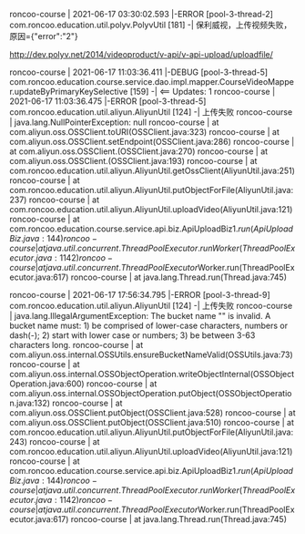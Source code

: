 roncoo-course     | 2021-06-17 03:30:02.593 |-ERROR [pool-3-thread-2] com.roncoo.education.util.polyv.PolyvUtil [181] -|   保利威视，上传视频失败，原因={"error":"2"}

http://dev.polyv.net/2014/videoproduct/v-api/v-api-upload/uploadfile/

roncoo-course     | 2021-06-17 11:03:36.411 |-DEBUG [pool-3-thread-5] com.roncoo.education.course.service.dao.impl.mapper.CourseVideoMapper.updateByPrimaryKeySelective [159] -|   <==    Updates: 1
roncoo-course     | 2021-06-17 11:03:36.475 |-ERROR [pool-3-thread-5] com.roncoo.education.util.aliyun.AliyunUtil [124] -|   上传失败
roncoo-course     | java.lang.NullPointerException: null
roncoo-course     |     at com.aliyun.oss.OSSClient.toURI(OSSClient.java:323)
roncoo-course     |     at com.aliyun.oss.OSSClient.setEndpoint(OSSClient.java:286)
roncoo-course     |     at com.aliyun.oss.OSSClient.<init>(OSSClient.java:270)
roncoo-course     |     at com.aliyun.oss.OSSClient.<init>(OSSClient.java:193)
roncoo-course     |     at com.roncoo.education.util.aliyun.AliyunUtil.getOssClient(AliyunUtil.java:251)
roncoo-course     |     at com.roncoo.education.util.aliyun.AliyunUtil.putObjectForFile(AliyunUtil.java:237)
roncoo-course     |     at com.roncoo.education.util.aliyun.AliyunUtil.uploadVideo(AliyunUtil.java:121)
roncoo-course     |     at com.roncoo.education.course.service.api.biz.ApiUploadBiz$1.run(ApiUploadBiz.java:144)
roncoo-course     |     at java.util.concurrent.ThreadPoolExecutor.runWorker(ThreadPoolExecutor.java:1142)
roncoo-course     |     at java.util.concurrent.ThreadPoolExecutor$Worker.run(ThreadPoolExecutor.java:617)
roncoo-course     |     at java.lang.Thread.run(Thread.java:745)


roncoo-course     | 2021-06-17 17:56:34.795 |-ERROR [pool-3-thread-9] com.roncoo.education.util.aliyun.AliyunUtil [124] -|   上传失败
roncoo-course     | java.lang.IllegalArgumentException: The bucket name "" is invalid. A bucket name must: 1) be comprised of lower-case characters, numbers or dash(-); 2) start with lower case or numbers; 3) be between 3-63 characters long.
roncoo-course     |     at com.aliyun.oss.internal.OSSUtils.ensureBucketNameValid(OSSUtils.java:73)
roncoo-course     |     at com.aliyun.oss.internal.OSSObjectOperation.writeObjectInternal(OSSObjectOperation.java:600)
roncoo-course     |     at com.aliyun.oss.internal.OSSObjectOperation.putObject(OSSObjectOperation.java:132)
roncoo-course     |     at com.aliyun.oss.OSSClient.putObject(OSSClient.java:528)
roncoo-course     |     at com.aliyun.oss.OSSClient.putObject(OSSClient.java:510)
roncoo-course     |     at com.roncoo.education.util.aliyun.AliyunUtil.putObjectForFile(AliyunUtil.java:243)
roncoo-course     |     at com.roncoo.education.util.aliyun.AliyunUtil.uploadVideo(AliyunUtil.java:121)
roncoo-course     |     at com.roncoo.education.course.service.api.biz.ApiUploadBiz$1.run(ApiUploadBiz.java:144)
roncoo-course     |     at java.util.concurrent.ThreadPoolExecutor.runWorker(ThreadPoolExecutor.java:1142)
roncoo-course     |     at java.util.concurrent.ThreadPoolExecutor$Worker.run(ThreadPoolExecutor.java:617)
roncoo-course     |     at java.lang.Thread.run(Thread.java:745)